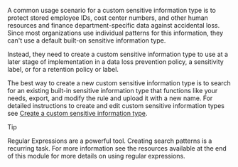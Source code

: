 
A common usage scenario for a custom sensitive information type is to protect stored employee IDs, cost center numbers, and other human resources and finance department-specific data against accidental loss. Since most organizations use individual patterns for this information, they can't use a default built-on sensitive information type.  

Instead, they need to create a custom sensitive information type to use at a later stage of implementation in a data loss prevention policy, a sensitivity label, or for a retention policy or label.

The best way to create a new custom sensitive information type is to search for an existing built-in sensitive information type that functions like your needs, export, and modify the rule and upload it with a new name. For detailed instructions to create and edit custom sensitive information types see [Create a custom sensitive information type](/microsoft-365/compliance/create-a-custom-sensitive-information-type?view=o365-worldwide?azure-portal=true).

> [!TIP]
> Regular Expressions are a powerful tool. Creating search patterns is a recurring task. For more information see the resources available at the end of this module for more details on using regular expressions.

